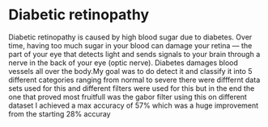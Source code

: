 # Diabetic retinopathy
Diabetic retinopathy is caused by high blood sugar due to diabetes. Over time, having too much sugar in your blood can damage your retina — the part of your eye that detects light and sends signals to your brain through a nerve in the back of your eye (optic nerve). Diabetes damages blood vessels all over the body.My goal was to do detect it and classify it into 5 different categories ranging from normal to severe there were difffernt data sets used for this and different filters were used for this but in the end the one that proved most fruitfull was the gabor filter using this on different dataset I achieved a max accuracy of 57% which was a huge improvement from the starting 28% accuray
